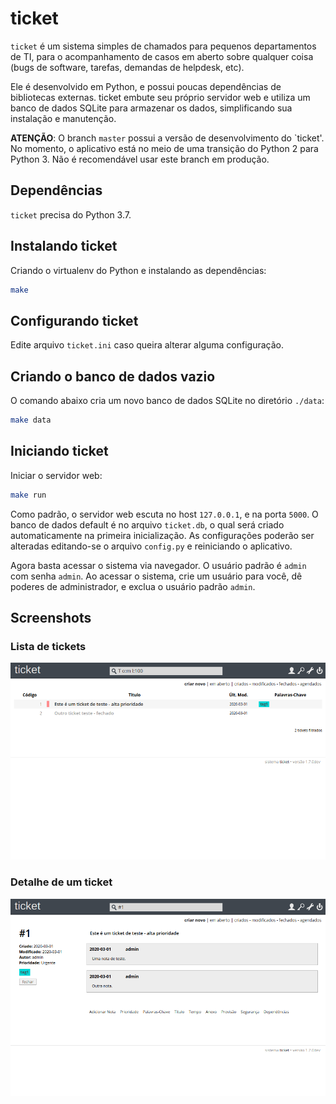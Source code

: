 # ticket

`ticket` é um sistema simples de chamados para pequenos departamentos de TI,
para o acompanhamento de casos em aberto sobre qualquer coisa (bugs de software,
tarefas, demandas de helpdesk, etc).

Ele é desenvolvido em Python, e possui poucas dependências de bibliotecas
externas. ticket embute seu próprio servidor web e utiliza um banco de dados
SQLite para armazenar os dados, simplificando sua instalação e manutenção.

**ATENÇÃO**: O branch `master` possui a versão de desenvolvimento do `ticket'.
No momento, o aplicativo está no meio de uma transição do Python 2 para Python
3. Não é recomendável usar este branch em produção.

## Dependências

`ticket` precisa do Python 3.7.

## Instalando ticket

Criando o virtualenv do Python e instalando as dependências:

```bash
make
```

## Configurando ticket

Edite arquivo `ticket.ini` caso queira alterar alguma configuração.

## Criando o banco de dados vazio

O comando abaixo cria um novo banco de dados SQLite no diretório `./data`:

```bash
make data
```

## Iniciando ticket

Iniciar o servidor web:

```bash
make run
```

Como padrão, o servidor web escuta no host `127.0.0.1`, e na porta `5000`. O
banco de dados default é no arquivo `ticket.db`, o qual será criado
automaticamente na primeira inicialização. As configurações poderão ser
alteradas editando-se o arquivo `config.py` e reiniciando o aplicativo.

Agora basta acessar o sistema via navegador. O usuário padrão é `admin` com
senha `admin`. Ao acessar o sistema, crie um usuário para você, dê poderes de
administrador, e exclua o usuário padrão `admin`.

## Screenshots

### Lista de tickets

![Lista de tickets](./assets/readme-list.png)

### Detalhe de um ticket

![Detalhe de um ticket](./assets/readme-detail.png)
